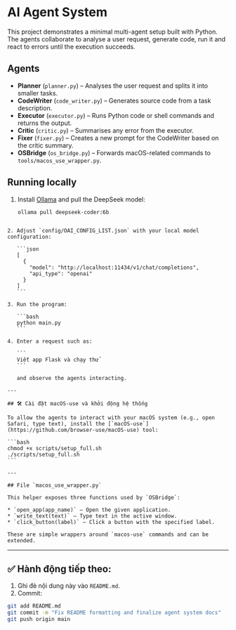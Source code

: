 
# AI Agent System

This project demonstrates a minimal multi-agent setup built with Python. The
agents collaborate to analyse a user request, generate code, run it and react to
errors until the execution succeeds.

## Agents

- **Planner** (`planner.py`) – Analyses the user request and splits it into
  smaller tasks.
- **CodeWriter** (`code_writer.py`) – Generates source code from a task
  description.
- **Executor** (`executor.py`) – Runs Python code or shell commands and returns
  the output.
- **Critic** (`critic.py`) – Summarises any error from the executor.
- **Fixer** (`fixer.py`) – Creates a new prompt for the CodeWriter based on the
  critic summary.
- **OSBridge** (`os_bridge.py`) – Forwards macOS-related commands to
  `tools/macos_use_wrapper.py`.

## Running locally

1. Install [Ollama](https://ollama.com) and pull the DeepSeek model:

   ```bash
   ollama pull deepseek-coder:6b
````

2. Adjust `config/OAI_CONFIG_LIST.json` with your local model configuration:

   ```json
   [
     {
       "model": "http://localhost:11434/v1/chat/completions",
       "api_type": "openai"
     }
   ]
   ```

3. Run the program:

   ```bash
   python main.py
   ```

4. Enter a request such as:

   ```
   Viết app Flask và chạy thử
   ```

   and observe the agents interacting.

---

## 🛠 Cài đặt macOS-use và khởi động hệ thống

To allow the agents to interact with your macOS system (e.g., open Safari, type text), install the [`macOS-use`](https://github.com/browser-use/macOS-use) tool:

```bash
chmod +x scripts/setup_full.sh
./scripts/setup_full.sh
```

---

## File `macos_use_wrapper.py`

This helper exposes three functions used by `OSBridge`:

* `open_app(app_name)` – Open the given application.
* `write_text(text)` – Type text in the active window.
* `click_button(label)` – Click a button with the specified label.

These are simple wrappers around `macos-use` commands and can be extended.

````

---

## ✅ Hành động tiếp theo:

1. Ghi đè nội dung này vào `README.md`.
2. Commit:

```bash
git add README.md
git commit -m "Fix README formatting and finalize agent system docs"
git push origin main
````

